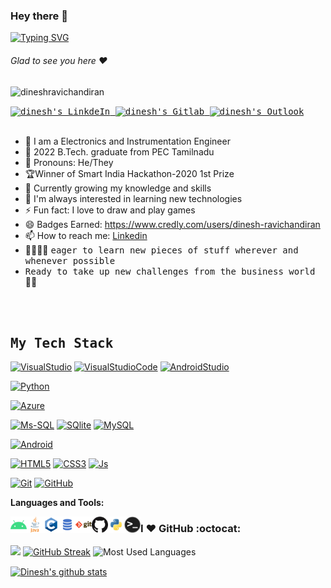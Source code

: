### Hey there :wave:

[![Typing SVG](https://readme-typing-svg.herokuapp.com?color=%2336BCF7&lines=This+is+Dinesh+Ravichandiran)](https://git.io/typing-svg)

###### Glad to see you here :heart:

<p align="left"> <img src="https://komarev.com/ghpvc/?username=dineshravichandiran&label=Views&color=blue&style=plastic" alt="dineshravichandiran" /> </p>

</a>
<a href="https://www.linkedin.com/in/dineshravichandiran">
  <kbd>
  <img align="centre" alt="dinesh's LinkdeIn" width="22px" src="https://cdn-icons-png.flaticon.com/512/174/174857.png" />
</a>


<a href="https://gitlab.com/Dinesh_Ravichandiran">
  <kbd>
  <img align="centre" alt="dinesh's Gitlab" width="22px" src="https://seeklogo.com/images/G/gitlab-logo-757620E430-seeklogo.com.png" />
</a>

<a href="mailto:@outlook.com">
  <kbd>
  <img align="centre" alt="dinesh's Outlook" width="22px" src="https://upload.wikimedia.org/wikipedia/commons/thumb/d/df/Microsoft_Office_Outlook_%282018%E2%80%93present%29.svg/1101px-Microsoft_Office_Outlook_%282018%E2%80%93present%29.svg.png"/>
</a>

<br/>
<br/>

- 🏢 I am a Electronics and Instrumentation Engineer 
- 🏫 2022 B.Tech. graduate from PEC Tamilnadu
- 👯 Pronouns: He/They
- 🏆Winner of Smart India Hackathon-2020 1st Prize  
- 🔭 Currently growing my knowledge and skills
- 📱  I'm always interested in learning new technologies
- ⚡ Fun fact: I love to draw and play games
- 😄 Badges Earned: https://www.credly.com/users/dinesh-ravichandiran
- 📫 How to reach me: [Linkedin](https://www.linkedin.com/in/dineshravichandiran/)
- 🤹‍♂️🤹‍♂️ <samp> eager to learn new pieces of stuff wherever and whenever possible </samp>
- <samp> Ready to take up new challenges from the business world </samp>🐱‍🏍
<br><br>
<br />

[youtube]: https://www.youtube.com/channel/UCa-bpSMrTJhfsr9Q-1lx8Zg

## <samp>My Tech Stack </samp>


[![VisualStudio](https://img.shields.io/badge/-VisualStudio-black?style=flat&logo=visual-studio&link=https://github.com/dineshravichandiran&logoColor=522D91)](https://github.com/dineshravichandiran)
[![VisualStudioCode](https://img.shields.io/badge/-VisualStudioCode-black?style=flat&logo=visual-studio-code&link=https://github.com/dineshravichandiran&logoColor=007ACC)](https://github.com/dineshravichandiran)
[![AndroidStudio](https://img.shields.io/badge/-AndroidStudio-black?style=flat&logo=android-studio&link=https://github.com/dineshravichandiran)](https://github.com/dineshravichandiran)

[![Python](https://img.shields.io/badge/-Python-black?style=flat&logo=python&link=https://github.com/dineshravichandiran)](https://github.com/dineshravichandiran) 


[![Azure](https://img.shields.io/badge/-MicrosoftAzure-black?style=flat&logo=microsoft-azure&link=https://github.com/dineshravichandiran)](https://github.com/dineshravichandiran)

[![Ms-SQL](https://img.shields.io/badge/-MicrosoftSQLServer-black?style=flat&logo=microsoft-sql-server&link=https://github.com/dineshravichandiran)](https://github.com/dineshravichandiran)
[![SQlite](https://img.shields.io/badge/-SQLite-black?style=flat&logo=SQLite&link=https://github.com/dineshravichandiran)](https://github.com/dineshravichandiran)
[![MySQL](https://img.shields.io/badge/-MySQL-black?style=flat&logo=mysql&link=https://github.com/dineshravichandiran)](https://github.com/dineshravichandiran) 


[![Android](https://img.shields.io/badge/-Android-black?style=flat&logo=Android&logowidth=20&link=https://github.com/dineshravichandiran)](https://github.com/dineshravichandiran)


[![HTML5](https://img.shields.io/badge/-HTML5-E34F26?style=flat&logo=html5&logoColor=white&link=https://github.com/dineshravichandiran)](https://github.com/dineshravichandiran) [![CSS3](https://img.shields.io/badge/-CSS3-1572B6?style=flat&logo=css3&link=https://github.com/dineshravichandiran)](https://github.com/dineshravichandiran) [![Js](https://img.shields.io/badge/-Javascript-black?style=flat&logo=javascript&link=https://github.com/dineshravichandiran)](https://github.com/dineshravichandiran)

[![Git](https://img.shields.io/badge/-Git-black?style=flat&logo=git&link=https://github.com/dineshravichandiran)](https://github.com/dineshravichandiran) [![GitHub](https://img.shields.io/badge/-GitHub-181717?style=flat&logo=github&link=https://github.com/dineshravichandiran)](https://github.com/dineshravichandiran)



**Languages and Tools:**  

<img align="left" alt="Android SDK" width="26px" src="https://raw.githubusercontent.com/github/explore/80688e429a7d4ef2fca1e82350fe8e3517d3494d/topics/android/android.png" />
<img align="left" alt="Java" width="26px" src="https://raw.githubusercontent.com/github/explore/80688e429a7d4ef2fca1e82350fe8e3517d3494d/topics/java/java.png" />
<img align="left" alt="C" width="26px" src="https://raw.githubusercontent.com/github/explore/78df643247d429f6cc873026c0622819ad797942/topics/c/c.png" />
<!-- <img align="left" alt="HTML5" width="26px" src="https://raw.githubusercontent.com/github/explore/80688e429a7d4ef2fca1e82350fe8e3517d3494d/topics/html/html.png" /> -->
<!-- <img align="left" alt="CSS3" width="26px" src="https://raw.githubusercontent.com/github/explore/80688e429a7d4ef2fca1e82350fe8e3517d3494d/topics/css/css.png" /> -->
<img align="left" alt="SQL" width="26px" src="https://raw.githubusercontent.com/github/explore/80688e429a7d4ef2fca1e82350fe8e3517d3494d/topics/sql/sql.png" />
<img align="left" alt="Git" width="26px" src="https://raw.githubusercontent.com/github/explore/80688e429a7d4ef2fca1e82350fe8e3517d3494d/topics/git/git.png" />
<img align="left" alt="GitHub" width="26px" src="https://raw.githubusercontent.com/github/explore/78df643247d429f6cc873026c0622819ad797942/topics/github/github.png" />
<img align="left" alt="Python" width="26px" src="https://raw.githubusercontent.com/github/explore/80688e429a7d4ef2fca1e82350fe8e3517d3494d/topics/python/python.png" />
<img align="left" alt="Terminal" width="26px" src="https://raw.githubusercontent.com/github/explore/80688e429a7d4ef2fca1e82350fe8e3517d3494d/topics/terminal/terminal.png" />


### I :heart: GitHub :octocat:

[<img src="https://github-profile-trophy.vercel.app/?username=dineshravichandiran&row=2&column=3" />](https://github.com/ryo-ma/github-profile-trophy)
[![GitHub Streak](https://github-readme-streak-stats.herokuapp.com/?user=dineshravichandiran&theme=dark)](https://github.com/DenverCoder1/github-readme-streak-stats)
![Most Used Languages](https://github-readme-stats.vercel.app/api/top-langs/?username=dineshravichandiran&layout=compact&theme=vision-friendly-dark)

<a href="https://github.com/dineshravichandiran/github-readme-stats">
  <img align="center" src="https://github-readme-stats-lac.vercel.app/api?username=dineshravichandiran&show_icons=true&count_private=true&theme=algolia" alt=" Dinesh's github stats" />
</a>


